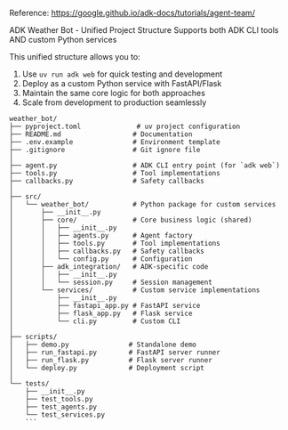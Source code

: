 Reference:  https://google.github.io/adk-docs/tutorials/agent-team/

ADK Weather Bot - Unified Project Structure
Supports both ADK CLI tools AND custom Python services

This unified structure allows you to:
1. Use `uv run adk web` for quick testing and development
2. Deploy as a custom Python service with FastAPI/Flask
3. Maintain the same core logic for both approaches
4. Scale from development to production seamlessly


```
weather_bot/
├── pyproject.toml              # uv project configuration
├── README.md                  # Documentation
├── .env.example               # Environment template
├── .gitignore                 # Git ignore file
│
├── agent.py                   # ADK CLI entry point (for `adk web`)
├── tools.py                   # Tool implementations  
├── callbacks.py               # Safety callbacks
│
├── src/
│   └── weather_bot/           # Python package for custom services
│       ├── __init__.py
│       ├── core/              # Core business logic (shared)
│       │   ├── __init__.py
│       │   ├── agents.py      # Agent factory
│       │   ├── tools.py       # Tool implementations
│       │   ├── callbacks.py   # Safety callbacks
│       │   └── config.py      # Configuration
│       ├── adk_integration/   # ADK-specific code
│       │   ├── __init__.py
│       │   └── session.py     # Session management
│       └── services/          # Custom service implementations
│           ├── __init__.py
│           ├── fastapi_app.py # FastAPI service
│           ├── flask_app.py   # Flask service
│           └── cli.py         # Custom CLI
│
├── scripts/
│   ├── demo.py               # Standalone demo
│   ├── run_fastapi.py        # FastAPI server runner
│   ├── run_flask.py          # Flask server runner
│   └── deploy.py             # Deployment script
│
└── tests/
    ├── __init__.py
    ├── test_tools.py
    ├── test_agents.py
    └── test_services.py
    ```
